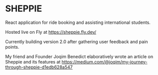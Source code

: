 # SHEPPIE
React application for ride booking and assisting international students.

Hosted live on Fly at https://sheppie.fly.dev/

Currently building version 2.0 after gathering user feedback and pain points.

My friend and Founder Joqim Benedict elaboratively wrote an article on Sheppie and its features at https://medium.com/@joqim/my-journey-through-sheppie-d1edb628a547
